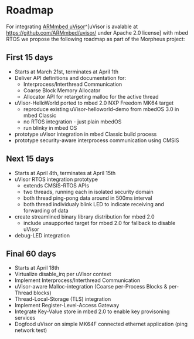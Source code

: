 # Roadmap

For integrating [ARMmbed uVisor](https://github.com/ARMmbed/uvisor/)^[uVisor is avalable at https://github.com/ARMmbed/uvisor/ under Apache 2.0 license] with mbed RTOS we propose the following roadmap as part of the Morpheus project:

## First 15 days
- Starts at March 21st, terminates at April 1th
- Deliver API definitions and documentation for:
    * Interprocess/Interthread Communication
    * Coarse Block Memory Allocator
    * Allocator API for retargeting malloc for the active thread
- uVisor-HelloWorld ported to mbed 2.0 NXP Freedom MK64 target
    * reproduce existing uVisor-helloworld-demo from mbedOS 3.0 in mbed Classic
    * no RTOS integration - just plain mbedOS
    * run blinky in mbed OS
- prototype uVisor integration in mbed Classic build process
- prototype security-aware interprocess communication using CMSIS

## Next 15 days
- Starts at April 4th, terminates at April 15th
- uVisor RTOS integration prototype
    * extends CMSIS-RTOS APIs
    * two threads, running each in isolated security domain
    * both thread ping-pong data around in 500ms interval
    * both thread individualy blink LED to indicate receiving and forwarding of data  
- create streamlined binary library distribution for mbed 2.0
    * include unsupported target for mbed 2.0 for fallback to disable uVisor
- debug-LED integration
 
## Final 60 days
- Starts at April 18th
- Virtualize disable_irq per uVisor context
- Implement Interprocess/Interthread Communication
- uVisor-aware Malloc-integration (Coarse per-Process Blocks & per-Thread blocks)
- Thread-Local-Storage (TLS) integration
- Implement Register-Level-Access Gateway
- Integrate Key-Value store in mbed 2.0 to enable key provisoning services
- Dogfood uVisor on simple MK64F connected ethernet application (ping network test)
